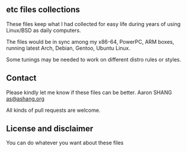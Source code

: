 ## etc files collections
These files keep what I had collected for easy life during years of using Linux/BSD as daily computers.

The files would be in sync among my x86-64, PowerPC, ARM boxes, running latest Arch, Debian, Gentoo, Ubuntu Linux.

Some tunings may be needed to work on different distro rules or styles.


## Contact
Please kindly let me know if these files can be better.
Aaron SHANG <as@ashang.org>

All kinds of pull requests are welcome.


## License and disclaimer
You can do whatever you want about these files

